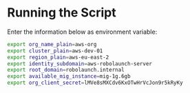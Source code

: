 # Running the Script

Enter the information below as environment variable:

```bash
export org_name_plain=aws-org
export cluster_plain=aws-dev-01
export region_plain=aws-eu-east-2
export identity_subdomain=aws-robolaunch-server
export root_domain=robolaunch.internal
export available_mig_instance=mig-1g.6gb
export org_client_secret=lMVe8sMXCdv6KxOTwHrVcJon9r5kRyKy
```